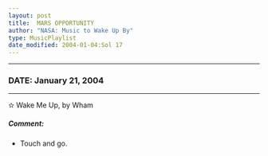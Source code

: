 ```yaml
---
layout: post
title:  MARS OPPORTUNITY
author: "NASA: Music to Wake Up By"
type: MusicPlaylist
date_modified: 2004-01-04:Sol 17
---
```


----
### DATE: January 21, 2004
----
✫ Wake Me Up, by Wham

##### Comment:
* Touch and go.
